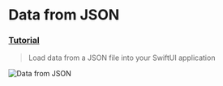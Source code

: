 # Data from JSON
### [Tutorial](https://designcode.io/swiftui-advanced-handbook-data-from-json)
> Load data from a JSON file into your SwiftUI application


![Data from JSON](https://github.com/user-attachments/assets/6bd02b22-3daf-41da-a59e-57fd0d90dbc9)
